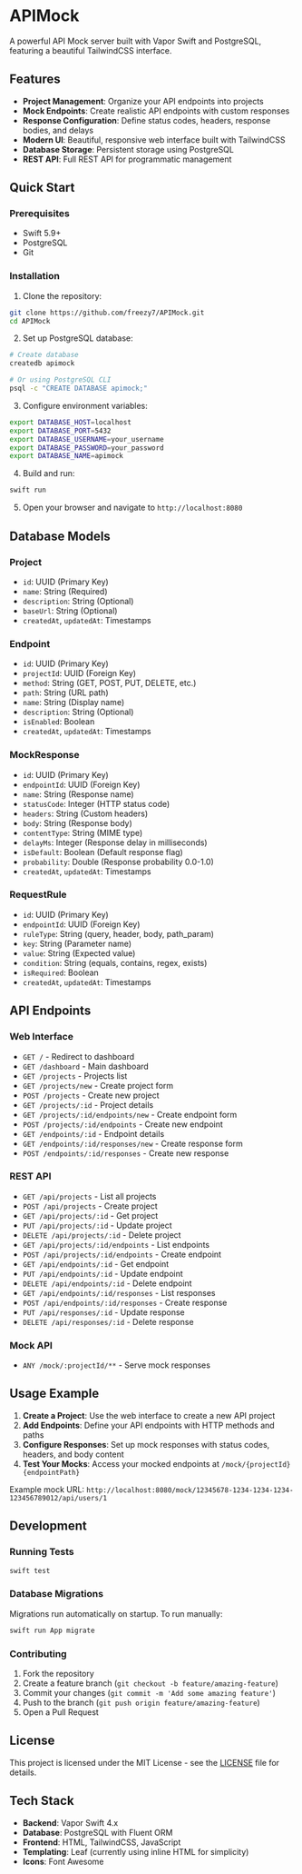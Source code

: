 # APIMock

A powerful API Mock server built with Vapor Swift and PostgreSQL, featuring a beautiful TailwindCSS interface.

## Features

- **Project Management**: Organize your API endpoints into projects
- **Mock Endpoints**: Create realistic API endpoints with custom responses
- **Response Configuration**: Define status codes, headers, response bodies, and delays
- **Modern UI**: Beautiful, responsive web interface built with TailwindCSS
- **Database Storage**: Persistent storage using PostgreSQL
- **REST API**: Full REST API for programmatic management

## Quick Start

### Prerequisites

- Swift 5.9+
- PostgreSQL
- Git

### Installation

1. Clone the repository:
```bash
git clone https://github.com/freezy7/APIMock.git
cd APIMock
```

2. Set up PostgreSQL database:
```bash
# Create database
createdb apimock

# Or using PostgreSQL CLI
psql -c "CREATE DATABASE apimock;"
```

3. Configure environment variables:
```bash
export DATABASE_HOST=localhost
export DATABASE_PORT=5432
export DATABASE_USERNAME=your_username
export DATABASE_PASSWORD=your_password
export DATABASE_NAME=apimock
```

4. Build and run:
```bash
swift run
```

5. Open your browser and navigate to `http://localhost:8080`

## Database Models

### Project
- `id`: UUID (Primary Key)
- `name`: String (Required)
- `description`: String (Optional)
- `baseUrl`: String (Optional)
- `createdAt`, `updatedAt`: Timestamps

### Endpoint
- `id`: UUID (Primary Key)
- `projectId`: UUID (Foreign Key)
- `method`: String (GET, POST, PUT, DELETE, etc.)
- `path`: String (URL path)
- `name`: String (Display name)
- `description`: String (Optional)
- `isEnabled`: Boolean
- `createdAt`, `updatedAt`: Timestamps

### MockResponse
- `id`: UUID (Primary Key)
- `endpointId`: UUID (Foreign Key)
- `name`: String (Response name)
- `statusCode`: Integer (HTTP status code)
- `headers`: String (Custom headers)
- `body`: String (Response body)
- `contentType`: String (MIME type)
- `delayMs`: Integer (Response delay in milliseconds)
- `isDefault`: Boolean (Default response flag)
- `probability`: Double (Response probability 0.0-1.0)
- `createdAt`, `updatedAt`: Timestamps

### RequestRule
- `id`: UUID (Primary Key)
- `endpointId`: UUID (Foreign Key)
- `ruleType`: String (query, header, body, path_param)
- `key`: String (Parameter name)
- `value`: String (Expected value)
- `condition`: String (equals, contains, regex, exists)
- `isRequired`: Boolean
- `createdAt`, `updatedAt`: Timestamps

## API Endpoints

### Web Interface
- `GET /` - Redirect to dashboard
- `GET /dashboard` - Main dashboard
- `GET /projects` - Projects list
- `GET /projects/new` - Create project form
- `POST /projects` - Create new project
- `GET /projects/:id` - Project details
- `GET /projects/:id/endpoints/new` - Create endpoint form
- `POST /projects/:id/endpoints` - Create new endpoint
- `GET /endpoints/:id` - Endpoint details
- `GET /endpoints/:id/responses/new` - Create response form
- `POST /endpoints/:id/responses` - Create new response

### REST API
- `GET /api/projects` - List all projects
- `POST /api/projects` - Create project
- `GET /api/projects/:id` - Get project
- `PUT /api/projects/:id` - Update project
- `DELETE /api/projects/:id` - Delete project
- `GET /api/projects/:id/endpoints` - List endpoints
- `POST /api/projects/:id/endpoints` - Create endpoint
- `GET /api/endpoints/:id` - Get endpoint
- `PUT /api/endpoints/:id` - Update endpoint
- `DELETE /api/endpoints/:id` - Delete endpoint
- `GET /api/endpoints/:id/responses` - List responses
- `POST /api/endpoints/:id/responses` - Create response
- `PUT /api/responses/:id` - Update response
- `DELETE /api/responses/:id` - Delete response

### Mock API
- `ANY /mock/:projectId/**` - Serve mock responses

## Usage Example

1. **Create a Project**: Use the web interface to create a new API project
2. **Add Endpoints**: Define your API endpoints with HTTP methods and paths
3. **Configure Responses**: Set up mock responses with status codes, headers, and body content
4. **Test Your Mocks**: Access your mocked endpoints at `/mock/{projectId}{endpointPath}`

Example mock URL: `http://localhost:8080/mock/12345678-1234-1234-1234-123456789012/api/users/1`

## Development

### Running Tests
```bash
swift test
```

### Database Migrations
Migrations run automatically on startup. To run manually:
```bash
swift run App migrate
```

### Contributing

1. Fork the repository
2. Create a feature branch (`git checkout -b feature/amazing-feature`)
3. Commit your changes (`git commit -m 'Add some amazing feature'`)
4. Push to the branch (`git push origin feature/amazing-feature`)
5. Open a Pull Request

## License

This project is licensed under the MIT License - see the [LICENSE](LICENSE) file for details.

## Tech Stack

- **Backend**: Vapor Swift 4.x
- **Database**: PostgreSQL with Fluent ORM
- **Frontend**: HTML, TailwindCSS, JavaScript
- **Templating**: Leaf (currently using inline HTML for simplicity)
- **Icons**: Font Awesome
